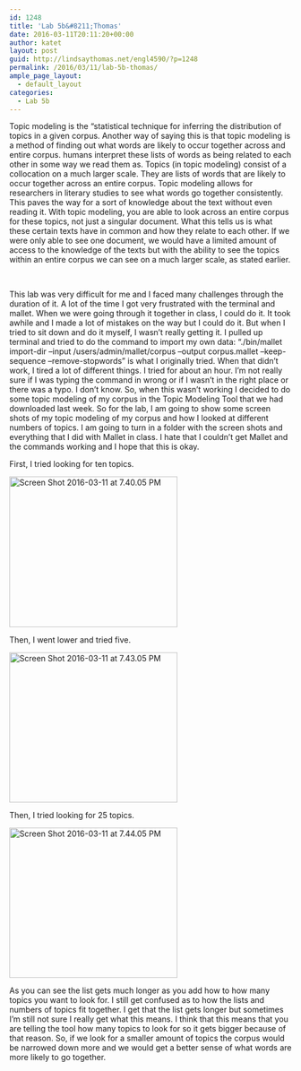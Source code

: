 ```yaml
---
id: 1248
title: 'Lab 5b&#8211;Thomas'
date: 2016-03-11T20:11:20+00:00
author: katet
layout: post
guid: http://lindsaythomas.net/engl4590/?p=1248
permalink: /2016/03/11/lab-5b-thomas/
ample_page_layout:
  - default_layout
categories:
  - Lab 5b
---
```

Topic modeling is the “statistical technique for inferring the distribution of topics in a given corpus. Another way of saying this is that topic modeling is a method of finding out what words are likely to occur together across and entire corpus. humans interpret these lists of words as being related to each other in some way we read them as. Topics (in topic modeling) consist of a collocation on a much larger scale. They are lists of words that are likely to occur together across an entire corpus. Topic modeling allows for researchers in literary studies to see what words go together consistently. This paves the way for a sort of knowledge about the text without even reading it. With topic modeling, you are able to look across an entire corpus for these topics, not just a singular document. What this tells us is what these certain texts have in common and how they relate to each other. If we were only able to see one document, we would have a limited amount of access to the knowledge of the texts but with the ability to see the topics within an entire corpus we can see on a much larger scale, as stated earlier.

&nbsp;

This lab was very difficult for me and I faced many challenges through the duration of it. A lot of the time I got very frustrated with the terminal and mallet. When we were going through it together in class, I could do it. It took awhile and I made a lot of mistakes on the way but I could do it. But when I tried to sit down and do it myself, I wasn’t really getting it. I pulled up terminal and tried to do the command to import my own data: “./bin/mallet import-dir –input /users/admin/mallet/corpus –output corpus.mallet –keep-sequence –remove-stopwords” is what I originally tried. When that didn’t work, I tired a lot of different things. I tried for about an hour. I’m not really sure if I was typing the command in wrong or if I wasn’t in the right place or there was a typo. I don’t know. So, when this wasn’t working I decided to do some topic modeling of my corpus in the Topic Modeling Tool that we had downloaded last week. So for the lab, I am going to show some screen shots of my topic modeling of my corpus and how I looked at different numbers of topics. I am going to turn in a folder with the screen shots and everything that I did with Mallet in class. I hate that I couldn’t get Mallet and the commands working and I hope that this is okay.

First, I tried looking for ten topics.

<a href="http://lindsaythomas.net/engl4590/wp-content/uploads/sites/10/2016/03/Screen-Shot-2016-03-11-at-7.40.05-PM.png" rel="attachment wp-att-1249"><img class="alignnone size-medium wp-image-1249" src="http://lindsaythomas.net/engl4590/wp-content/uploads/sites/10/2016/03/Screen-Shot-2016-03-11-at-7.40.05-PM-300x269.png" alt="Screen Shot 2016-03-11 at 7.40.05 PM" width="300" height="269" srcset="http://lindsaythomas.net/engl4590/wp-content/uploads/sites/10/2016/03/Screen-Shot-2016-03-11-at-7.40.05-PM-300x269.png 300w, http://lindsaythomas.net/engl4590/wp-content/uploads/sites/10/2016/03/Screen-Shot-2016-03-11-at-7.40.05-PM.png 767w" sizes="(max-width: 300px) 100vw, 300px" /></a>

Then, I went lower and tried five.

<a href="http://lindsaythomas.net/engl4590/wp-content/uploads/sites/10/2016/03/Screen-Shot-2016-03-11-at-7.43.05-PM.png" rel="attachment wp-att-1250"><img class="alignnone size-medium wp-image-1250" src="http://lindsaythomas.net/engl4590/wp-content/uploads/sites/10/2016/03/Screen-Shot-2016-03-11-at-7.43.05-PM-300x268.png" alt="Screen Shot 2016-03-11 at 7.43.05 PM" width="300" height="268" srcset="http://lindsaythomas.net/engl4590/wp-content/uploads/sites/10/2016/03/Screen-Shot-2016-03-11-at-7.43.05-PM-300x268.png 300w, http://lindsaythomas.net/engl4590/wp-content/uploads/sites/10/2016/03/Screen-Shot-2016-03-11-at-7.43.05-PM-768x687.png 768w, http://lindsaythomas.net/engl4590/wp-content/uploads/sites/10/2016/03/Screen-Shot-2016-03-11-at-7.43.05-PM.png 769w" sizes="(max-width: 300px) 100vw, 300px" /></a>

Then, I tried looking for 25 topics.

<a href="http://lindsaythomas.net/engl4590/wp-content/uploads/sites/10/2016/03/Screen-Shot-2016-03-11-at-7.44.05-PM.png" rel="attachment wp-att-1251"><img class="alignnone size-medium wp-image-1251" src="http://lindsaythomas.net/engl4590/wp-content/uploads/sites/10/2016/03/Screen-Shot-2016-03-11-at-7.44.05-PM-300x268.png" alt="Screen Shot 2016-03-11 at 7.44.05 PM" width="300" height="268" srcset="http://lindsaythomas.net/engl4590/wp-content/uploads/sites/10/2016/03/Screen-Shot-2016-03-11-at-7.44.05-PM-300x268.png 300w, http://lindsaythomas.net/engl4590/wp-content/uploads/sites/10/2016/03/Screen-Shot-2016-03-11-at-7.44.05-PM-768x685.png 768w, http://lindsaythomas.net/engl4590/wp-content/uploads/sites/10/2016/03/Screen-Shot-2016-03-11-at-7.44.05-PM.png 769w" sizes="(max-width: 300px) 100vw, 300px" /></a>

As you can see the list gets much longer as you add how to how many topics you want to look for. I still get confused as to how the lists and numbers of topics fit together. I get that the list gets longer but sometimes I&#8217;m still not sure I really get what this means. I think that this means that you are telling the tool how many topics to look for so it gets bigger because of that reason. So, if we look for a smaller amount of topics the corpus would be narrowed down more and we would get a better sense of what words are more likely to go together.